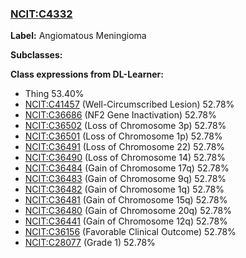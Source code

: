
### [NCIT:C4332](http://purl.obolibrary.org/obo/NCIT_C4332)
**Label:** Angiomatous Meningioma

**Subclasses:** 

**Class expressions from DL-Learner:**

- Thing 53.40%
- [NCIT:C41457](http://purl.obolibrary.org/obo/NCIT_C41457) (Well-Circumscribed Lesion) 52.78%
- [NCIT:C36686](http://purl.obolibrary.org/obo/NCIT_C36686) (NF2 Gene Inactivation) 52.78%
- [NCIT:C36502](http://purl.obolibrary.org/obo/NCIT_C36502) (Loss of Chromosome 3p) 52.78%
- [NCIT:C36501](http://purl.obolibrary.org/obo/NCIT_C36501) (Loss of Chromosome 1p) 52.78%
- [NCIT:C36491](http://purl.obolibrary.org/obo/NCIT_C36491) (Loss of Chromosome 22) 52.78%
- [NCIT:C36490](http://purl.obolibrary.org/obo/NCIT_C36490) (Loss of Chromosome 14) 52.78%
- [NCIT:C36484](http://purl.obolibrary.org/obo/NCIT_C36484) (Gain of Chromosome 17q) 52.78%
- [NCIT:C36483](http://purl.obolibrary.org/obo/NCIT_C36483) (Gain of Chromosome 9q) 52.78%
- [NCIT:C36482](http://purl.obolibrary.org/obo/NCIT_C36482) (Gain of Chromosome 1q) 52.78%
- [NCIT:C36481](http://purl.obolibrary.org/obo/NCIT_C36481) (Gain of Chromosome 15q) 52.78%
- [NCIT:C36480](http://purl.obolibrary.org/obo/NCIT_C36480) (Gain of Chromosome 20q) 52.78%
- [NCIT:C36441](http://purl.obolibrary.org/obo/NCIT_C36441) (Gain of Chromosome 12q) 52.78%
- [NCIT:C36156](http://purl.obolibrary.org/obo/NCIT_C36156) (Favorable Clinical Outcome) 52.78%
- [NCIT:C28077](http://purl.obolibrary.org/obo/NCIT_C28077) (Grade 1) 52.78%


